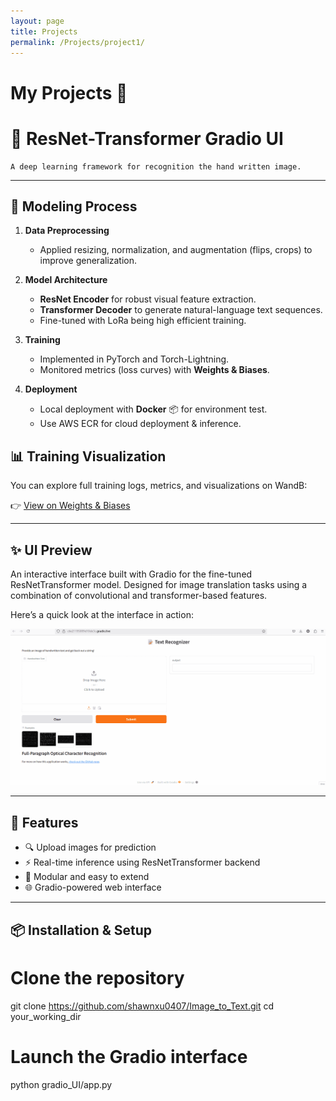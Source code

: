 ```yaml
---
layout: page
title: Projects
permalink: /Projects/project1/
---
```


# My Projects 🚀

# 🧠 ResNet-Transformer Gradio UI
    A deep learning framework for recognition the hand written image.
---

## 🔬 Modeling Process

1. **Data Preprocessing**  
   - Applied resizing, normalization, and augmentation (flips, crops) to improve generalization.  

2. **Model Architecture**  
   - **ResNet Encoder** for robust visual feature extraction.  
   - **Transformer Decoder** to generate natural-language text sequences.  
   - Fine-tuned with LoRa being high efficient training.

3. **Training**  
   - Implemented in PyTorch and Torch-Lightning.  
   - Monitored metrics (loss curves) with **Weights & Biases**.
  
4. **Deployment**  
   - Local deployment with **Docker** 📦 for environment test.
   - Use AWS ECR for cloud deployment & inference.


## 📊 Training Visualization

You can explore full training logs, metrics, and visualizations on WandB:

👉 [View on Weights & Biases](https://wandb.ai/xiangyexu-university-of-waterloo/image_to_text?nw=nwuserxiangyexu)

---

## ✨ UI Preview
An interactive interface built with Gradio for the fine-tuned ResNetTransformer model. Designed for image translation tasks using a combination of convolutional and transformer-based features.

Here’s a quick look at the interface in action:

![Gradio UI Demo](UI_demo.gif)

---

## 🚀 Features

- 🔍 Upload images for prediction
- ⚡ Real-time inference using ResNetTransformer backend
- 🧩 Modular and easy to extend
- 🌐 Gradio-powered web interface

---

## 📦 Installation & Setup

# Clone the repository
git clone https://github.com/shawnxu0407/Image_to_Text.git
cd your_working_dir

# Launch the Gradio interface
python gradio_UI/app.py


